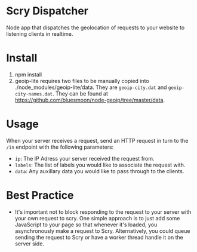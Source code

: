 Scry Dispatcher
===============

Node app that dispatches the geolocation of requests to your website to listening clients in realtime.

Install
=======

1. npm install
2. geoip-lite requires two files to be manually copied into ./node_modules/geoip-lite/data. They are ```geoip-city.dat``` and ```geoip-city-names.dat```. They can be found at https://github.com/bluesmoon/node-geoip/tree/master/data.

Usage
=====
When your server receives a request, send an HTTP request in turn to the ```/in``` endpoint with the following parameters:
- ```ip```: The IP Adress your server received the request from.
- ```labels```: The list of labels you would like to associate the request with.
- ```data```: Any auxillary data you would like to pass through to the clients.

Best Practice
=============
- It's important not to block responding to the request to your server with your own request to scry. One simple approach is to just add some JavaScript to your page so that whenever it's loaded, you asynchronously make a request to Scry. Alternatively, you could queue sending the request to Scry or have a worker thread handle it on the server side.
